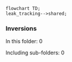 <!---
Generated by https://github.com/polina-c/layerlens
Dependencies that create loops (inversions) are marked with `!`.
-->

```mermaid
flowchart TD;
leak_tracking-->shared;
```

### Inversions
In this folder: 0

Including sub-folders: 0

